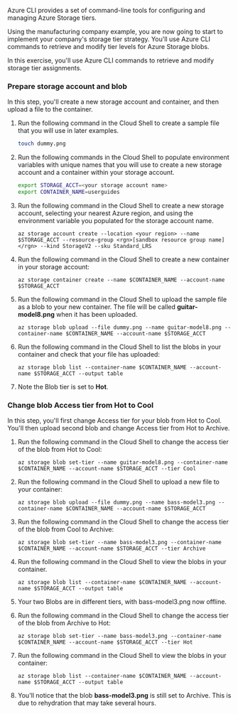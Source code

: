Azure CLI provides a set of command-line tools for configuring and managing Azure Storage tiers.

Using the manufacturing company example, you are now going to start to implement your company's storage tier strategy. You'll use Azure CLI commands to retrieve and modify tier levels for Azure Storage blobs.

In this exercise, you'll use Azure CLI commands to retrieve and modify storage tier assignments.

### Prepare storage account and blob

In this step, you'll create a new storage account and container, and then upload a file to the container.

1. Run the following command in the Cloud Shell to create a sample file that you will use in later examples.

   ```bash
   touch dummy.png
   ```

1. Run the following commands in the Cloud Shell to populate environment variables with unique names that you will use to create a new storage account and a container within your storage account.

   ```bash
   export STORAGE_ACCT=<your storage account name>
   export CONTAINER_NAME=userguides
   ```

1. Run the following command in the Cloud Shell to create a new storage account, selecting your nearest Azure region, and using the environment variable you populated for the storage account name.

   ```azurecli
   az storage account create --location <your region> --name $STORAGE_ACCT --resource-group <rgn>[sandbox resource group name]</rgn> --kind StorageV2 --sku Standard_LRS
   ```

1. Run the following command in the Cloud Shell to create a new container in your storage account:

   ```azurecli
   az storage container create --name $CONTAINER_NAME --account-name $STORAGE_ACCT
   ```

1. Run the following command in the Cloud Shell to upload the sample file as a blob to your new container. The file will be called **guitar-model8.png** when it has been uploaded.

   ```azurecli
   az storage blob upload --file dummy.png --name guitar-model8.png --container-name $CONTAINER_NAME --account-name $STORAGE_ACCT
   ```

1. Run the following command in the Cloud Shell to list the blobs in your container and check that your file has uploaded:

   ```azurecli
   az storage blob list --container-name $CONTAINER_NAME --account-name $STORAGE_ACCT --output table
   ```

1. Note the Blob tier is set to **Hot**.

### Change blob Access tier from Hot to Cool 

In this step, you'll first change Access tier for your blob from Hot to Cool. You'll then upload second blob and change Access tier from Hot to Archive.

1. Run the following command in the Cloud Shell to change the access tier of the blob from Hot to Cool:

   ```azurecli
   az storage blob set-tier --name guitar-model8.png --container-name $CONTAINER_NAME --account-name $STORAGE_ACCT --tier Cool
   ```

1. Run the following command in the Cloud Shell to upload a new file to your container:

   ```azurecli
   az storage blob upload --file dummy.png --name bass-model3.png --container-name $CONTAINER_NAME --account-name $STORAGE_ACCT
   ```

1. Run the following command in the Cloud Shell to change the access tier of the blob from Cool to Archive:

   ```azurecli
   az storage blob set-tier --name bass-model3.png --container-name $CONTAINER_NAME --account-name $STORAGE_ACCT --tier Archive
   ```

1. Run the following command in the Cloud Shell to view the blobs in your container.

   ```azurecli
   az storage blob list --container-name $CONTAINER_NAME --account-name $STORAGE_ACCT --output table
   ```

1. Your two Blobs are in different tiers, with bass-model3.png now offline.

1. Run the following command in the Cloud Shell to change the access tier of the blob from Archive to Hot:

   ```azurecli
   az storage blob set-tier --name bass-model3.png --container-name $CONTAINER_NAME --account-name $STORAGE_ACCT --tier Hot
   ```

1. Run the following command in the Cloud Shell to view the blobs in your container:

   ```azurecli
   az storage blob list --container-name $CONTAINER_NAME --account-name $STORAGE_ACCT --output table
   ```

1. You'll notice that the blob **bass-model3.png** is still set to Archive. This is due to rehydration that may take several hours.
